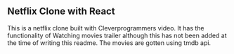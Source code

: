## Netflix Clone with React

This is a netflix clone built with Cleverprogrammers video. 
It has the functionality of Watching movies trailer although this has not been added at the time of writing this readme.
The movies are gotten using tmdb api.


